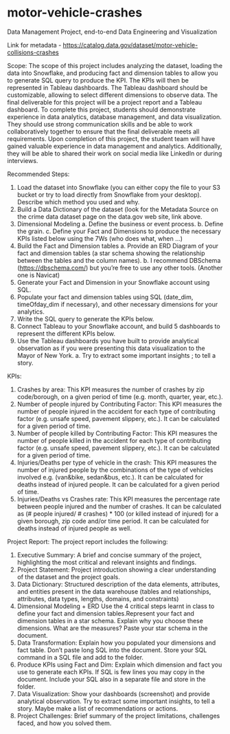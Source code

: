 # motor-vehicle-crashes
Data Management Project, end-to-end Data Engineering and Visualization

Link for metadata - https://catalog.data.gov/dataset/motor-vehicle-collisions-crashes

Scope:
The scope of this project includes analyzing the dataset, loading the data into Snowflake, and producing fact and dimension tables to allow you to generate SQL query to produce the KPI. 
The KPIs will then be represented in Tableau dashboards. 
The Tableau dashboard should be customizable, allowing to select different dimensions to observe data. 
The final deliverable for this project will be a project report and a Tableau dashboard.
To complete this project, students should demonstrate experience in data analytics, database management, and data visualization. They should use strong communication skills and be able to work collaboratively together to ensure that the final deliverable meets all requirements.
Upon completion of this project, the student team will have gained valuable experience in data management and analytics. 
Additionally, they will be able to shared their work on social media like LinkedIn or during interviews.

Recommended Steps:
1. Load the dataset into Snowflake (you can either copy the file to your S3 bucket or try to load directly from Snowflake from your desktop). Describe which method you used and why.
2. Build a Data Dictionary of the dataset (look for the Metadata Source on the crime data dataset page on the data.gov web site, link above.
3. Dimensional Modeling
    a. Define the business or event process.
    b. Define the grain.
    c. Define your Fact and Dimensions to produce the necessary KPIs listed below using the 7Ws (who does what, when …)	
4. Build the Fact and Dimension tables
    a. Provide an ERD Diagram of your fact and dimension tables (a star schema showing the relationship between the tables and the column names). 
    b. I recommend DBSchema (https://dbschema.com/) but you’re free to use any other tools. (Another one is Navicat)
5. Generate your Fact and Dimension in your Snowflake account using SQL.
6. Populate your fact and dimension tables using SQL (date_dim, timeOfday_dim if necessary), and other necessary dimensions for your analytics.
7. Write the SQL query to generate the KPIs below.
8. Connect Tableau to your Snowflake account, and build 5 dashboards to represent the different KPIs below.
9. Use the Tableau dashboards you have built to provide analytical observation as if you were presenting this data visualization to the Mayor of New York. 
    a. Try to extract some important insights ; to tell a story.

KPIs:
1. Crashes by area: This KPI measures the number of crashes by zip code/borough, on a given period of time (e.g. month, quarter, year, etc.). 
2. Number of people injured by Contributing Factor: This KPI measures the number of people injured in the accident for each type of contributing factor (e.g. unsafe speed, pavement slippery, etc.). It can be calculated for a given period of time.
3. Number of people killed by Contributing Factor: This KPI measures the number of people killed in the accident for each type of contributing factor (e.g. unsafe speed, pavement slippery, etc.). It can be calculated for a given period of time.
4. Injuries/Deaths per type of vehicle in the crash: This KPI measures the number of injured people by the combinations of the type of vehicles involved e.g. (van&bike, sedan&bus, etc.). It can be calculated for deaths instead of injured people. It can be calculated for a given period of time. 
5. Injuries/Deaths vs Crashes rate: This KPI measures the percentage rate between people injured and the number of crashes. It can be calculated as (# people injured/ # crashes) * 100 (or killed instead of injured) for a given borough, zip code and/or time period. It can be calculated for deaths instead of injured people as well.

Project Report:
The project report includes the following:
1. Executive Summary: A brief and concise summary of the project, highlighting the most critical and relevant insights and findings.
2. Project Statement: Project introduction showing a clear understanding of the dataset and the project goals.
3. Data Dictionary: Structured description of the data elements, attributes, and entities present in the data warehouse (tables and relationships, attributes, data types, lengths, domains, and constraints)
4. Dimensional Modeling + ERD
Use the 4 critical steps learnt in class to define your fact and dimension tables.Represent your fact and dimension tables in a star schema. Explain why you choose these dimensions. What are the measures? Paste your star schema in the document. 
5. Data Transformation: Explain how you populated your dimensions and fact table. Don’t paste long SQL into the document. Store your SQL command in a SQL file and add to the folder.
6. Produce KPIs using Fact and Dim: Explain which dimension and fact you use to generate each KPIs. If SQL is few lines you may copy in the document. Include your SQL also in a separate file and store in the folder. 
7. Data Visualization: Show your dashboards (screenshot) and provide analytical observation. Try to extract some important insights, to tell a story. Maybe make a list of recommendations or actions. 
8. Project Challenges: Brief summary of the project limitations, challenges faced, and how you solved them. 
